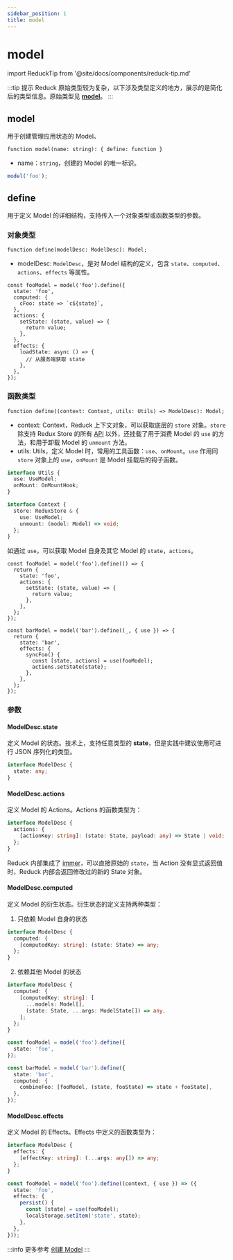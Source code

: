 ```yaml
---
sidebar_position: 1
title: model
---
```


# model

import ReduckTip from '@site/docs/components/reduck-tip.md'

<ReduckTip />

:::tip 提示
Reduck 原始类型较为复杂，以下涉及类型定义的地方，展示的是简化后的类型信息。原始类型见 [**model**](https://github.com/modern-js-dev/reduck/blob/main/packages/store/src/model/model.ts)。
:::

## model

用于创建管理应用状态的 Model。

`function model(name: string): { define: function }`

- name：`string`，创建的 Model 的唯一标识。

```ts title="示例"
model('foo');
```

## define

用于定义 Model 的详细结构，支持传入一个对象类型或函数类型的参数。

### 对象类型

`function define(modelDesc: ModelDesc): Model;`

- modelDesc: `ModelDesc`，是对 Model 结构的定义，包含 `state`、`computed`、`actions`、`effects` 等属性。

```tsx title="示例"
const fooModel = model('foo').define({
  state: 'foo',
  computed: {
    cFoo: state => `c${state}`,
  },
  actions: {
    setState: (state, value) => {
      return value;
    },
  },
  effects: {
    loadState: async () => {
      // 从服务端获取 state
    },
  },
});
```

### 函数类型

`function define((context: Context, utils: Utils) => ModelDesc): Model;`

- context: Context，Reduck 上下文对象，可以获取底层的 `store` 对象。`store` 除支持 Redux Store 的所有 [API](https://redux.js.org/api/store) 以外，还挂载了用于消费 Model 的 `use` 的方法，和用于卸载 Model 的 `unmount` 方法。
- utils: Utils，定义 Model 时，常用的工具函数：`use`、`onMount`。`use` 作用同 `store` 对象上的 `use`，`onMount` 是 Model 挂载后的钩子函数。

<!-- TODO: @anchao 调整类型 -->
```ts
interface Utils {
  use: UseModel;
  onMount: OnMountHook;
}

interface Context {
  store: ReduxStore & {
    use: UseModel;
    unmount: (model: Model) => void;
  };
}
```

如通过 `use`，可以获取 Model 自身及其它 Model 的 `state`，`actions`。

```tsx title="示例"
const fooModel = model('foo').define(() => {
  return {
    state: 'foo',
    actions: {
      setState: (state, value) => {
        return value;
      },
    },
  };
});

const barModel = model('bar').define((_, { use }) => {
  return {
    state: 'bar',
    effects: {
      syncFoo() {
        const [state, actions] = use(fooModel);
        actions.setState(state);
      },
    },
  };
});
```

### 参数

#### ModelDesc.state

定义 Model 的状态。技术上，支持任意类型的 **state**，但是实践中建议使用可进行 JSON 序列化的类型。

```ts
interface ModelDesc {
  state: any;
}
```

#### ModelDesc.actions

定义 Model 的 Actions。Actions 的函数类型为：

```ts
interface ModelDesc {
  actions: {
    [actionKey: string]: (state: State, payload: any) => State | void;
  };
}
```

Reduck 内部集成了 [immer](https://github.com/immerjs/immer)，可以直接原始的 `state`，当 Action 没有显式返回值时，Reduck 内部会返回修改过的新的 State 对象。


#### ModelDesc.computed

定义 Model 的衍生状态。衍生状态的定义支持两种类型：

1. 只依赖 Model 自身的状态

```ts
interface ModelDesc {
  computed: {
    [computedKey: string]: (state: State) => any;
  };
}
```


2. 依赖其他 Model 的状态

```ts
interface ModelDesc {
  computed: {
    [computedKey: string]: [
      ...models: Model[],
      (state: State, ...args: ModelState[]) => any,
    ];
  };
}
```

```ts title="示例"
const fooModel = model('foo').define({
  state: 'foo',
});

const barModel = model('bar').define({
  state: 'bar',
  computed: {
    combineFoo: [fooModel, (state, fooState) => state + fooState],
  },
});
```

#### ModelDesc.effects

定义 Model 的 Effects。Effects 中定义的函数类型为：

```ts
interface ModelDesc {
  effects: {
    [effectKey: string]: (...args: any[]) => any;
  };
}
```

```ts title="示例"
const fooModel = model('foo').define((context, { use }) => ({
  state: 'foo',
  effects: {
    persist() {
      const [state] = use(fooModel);
      localStorage.setItem('state', state);
    },
  },
}));
```


:::info 更多参考
[创建 Model](/docs/guides/features/model/define-model)
:::
